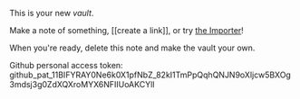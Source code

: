This is your new *vault*.

Make a note of something, [[create a link]], or try [the Importer](https://help.obsidian.md/Plugins/Importer)!

When you're ready, delete this note and make the vault your own.

Github personal access token: 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